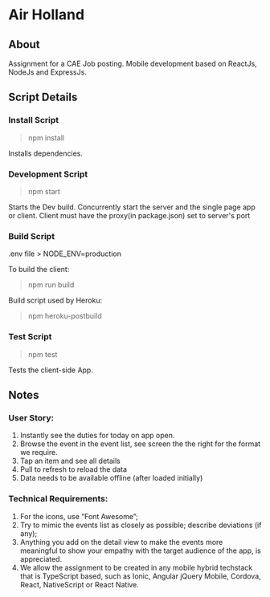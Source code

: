 # Air Holland

## About

Assignment for a CAE Job posting. Mobile development based on ReactJs, NodeJs and ExpressJs. 

## Script Details

### Install Script

> npm install

Installs dependencies.

### Development Script

> npm start

Starts the Dev build.
Concurrently start the server and the single page app or client. Client must have the proxy(in package.json) set to server's
port

### Build Script

.env file > NODE_ENV=production

To build the client:
> npm run build

Build script used by Heroku:
> npm heroku-postbuild

### Test Script

> npm test

Tests the client-side App.


## Notes

### User Story:

1. Instantly see the duties for today on app open.
2. Browse the event in the event list, see screen the the right for the format we require.
3. Tap an item and see all details 
4. Pull to refresh to reload the data 
5. Data needs to be available offline (after loaded initially)

### Technical Requirements:

1. For the icons, use “Font Awesome”; 
2. Try to mimic the events list as closely as possible; describe deviations (if any); 
3. Anything you add on the detail view to make the events more meaningful to show your empathy with the target audience of the app, is appreciated. 
4. We allow the assignment to be created in any mobile hybrid techstack that is TypeScript based, such as Ionic, Angular jQuery Mobile, Cordova, React, NativeScript or React Native.